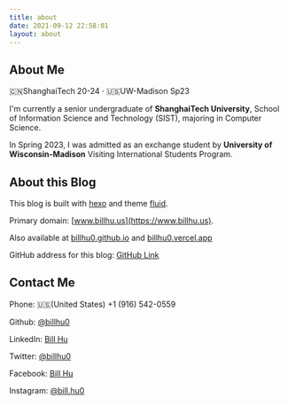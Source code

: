 ```yaml
---
title: about
date: 2021-09-12 22:58:01
layout: about
---
```


## About Me

🇨🇳ShanghaiTech 20-24 · 🇺🇸UW-Madison Sp23

I'm currently a senior undergraduate of **ShanghaiTech University**, School of Information Science and Technology (SIST), majoring in Computer Science. 

In Spring 2023, I was admitted as an exchange student by **University of Wisconsin-Madison** Visiting International Students Program.

## About this Blog

This blog is built with [hexo](https://hexo.io) and theme [fluid](https://github.com/fluid-dev/hexo-theme-fluid).

Primary domain: [www.billhu.us](https://www.billhu.us). 

Also available at [billhu0.github.io](https://billhu0.github.io) and [billhu0.vercel.app](https://billhu0.vercel.app)

GitHub address for this blog: [GitHub Link](https://github.com/billhu0/billhu-hexo-blog)

## Contact Me

Phone: 🇺🇸(United States) +1 (916) 542-0559

Github: [@billhu0](https://github.com/billhu0)

LinkedIn: [Bill Hu](https://www.linkedin.com/in/bill-hu-1a6316263)

Twitter: [@billhu0](https://twitter.com/billhu0)

Facebook: [Bill Hu](https://www.facebook.com/luojia.hu.5)

Instagram: [@bill.hu0](https://instagram.com/bill.hu0)

